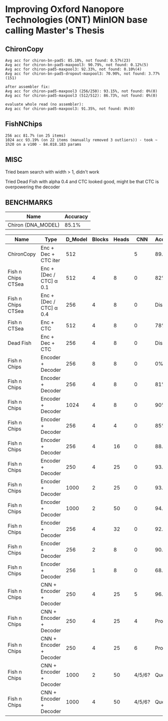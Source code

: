 # Improving Oxford Nanopore Technologies (ONT) MinION base calling Master's Thesis

## ChironCopy

```
Avg acc for chiron-bn-pad5: 85.10%, not found: 0.57%(23)
Avg acc for chiron-bn-pad5-maxpool3: 90.79%, not found: 0.12%(5)
Avg acc for chiron-pad5-maxpool3: 92.33%, not found: 0.10%(4)
Avg acc for chiron-bn-pad5-dropout-maxpool3: 70.90%, not found: 3.77%(151)

after assembler fix:
Avg acc for chiron-pad5-maxpool3 (256/250): 93.15%, not found: 0%(0)
Avg acc for chiron-pad5-maxpool3 (512/512): 86.73%, not found: 0%(0)

evaluate whole read (no assembler):
Avg acc for chiron-pad5-maxpool3: 91.35%, not found: 0%(0)
```

## FishNChips

```
256 acc 81.7% (on 25 items)
1024 acc 93.19% (on 22 items (manually removed 3 outliers)) - took ~ 1h20 on a v100 - 84.018.183 params
```

## MISC
Tried beam search with width > 1, didn't work

Tried Dead Fish with alpha 0.4 and CTC looked good, might be that CTC is overpowering the decoder

## BENCHMARKS

| Name               | Accuracy |
|--------------------|----------|
| Chiron (DNA_MODEL) | 85.1%    |

| Name               | Type                    | D_Model | Blocks | Heads | CNN    | Accuracy |
|--------------------|-------------------------|---------|--------|-------|--------|----------|
| ChironCopy         | Enc + Dec + CTC iter    | 512     |        |       | 5      | 89.72%   |
| Fish n Chips CTSea | Enc + [Dec / CTC] α 0.1 | 512     | 4      | 8     | 0      | 82%      |
| Fish n Chips CTSea | Enc + [Dec / CTC] α 0.4 | 256     | 4      | 8     | 0      | Disaster |
| Fish n CTSea       | Enc + CTC               | 512     | 4      | 8     | 0      | 78%      |
| Dead Fish          | Enc + Dec + CTC         | 256     | 4      | 8     | 0      | Disaster |
| Fish n Chips       | Encoder + Decoder       | 256     | 8      | 8     | 0      | 0%       |
| Fish n Chips       | Encoder + Decoder       | 256     | 4      | 8     | 0      | 81%      |
| Fish n Chips       | Encoder + Decoder       | 1024    | 4      | 8     | 0      | 90%      |
| Fish n Chips       | Encoder + Decoder       | 256     | 4      | 4     | 0      | 85%      |
| Fish n Chips       | Encoder + Decoder       | 256     | 4      | 16    | 0      | 88.7%    |
| Fish n Chips       | Encoder + Decoder       | 250     | 4      | 25    | 0      | 93.41%   |
| Fish n Chips       | Encoder + Decoder       | 1000    | 2      | 25    | 0      | 93.86%   |
| Fish n Chips       | Encoder + Decoder       | 1000    | 2      | 50    | 0      | 94.37    |
| Fish n Chips       | Encoder + Decoder       | 256     | 4      | 32    | 0      | 92.62%   |
| Fish n Chips       | Encoder + Decoder       | 256     | 2      | 8     | 0      | 90.74%   |
| Fish n Chips       | Encoder + Decoder       | 256     | 1      | 8     | 0      | 68.54%   |
| Fish n Chips       | CNN + Encoder + Decoder | 250     | 4      | 25    | 5      | 96.64%   |
| Fish n Chips       | CNN + Encoder + Decoder | 250     | 4      | 25    | 4      | Progress |
| Fish n Chips       | CNN + Encoder + Decoder | 250     | 4      | 25    | 6      | Progress |
| Fish n Chips       | CNN + Encoder + Decoder | 1000    | 2      | 50    | 4/5/6? | Queued   |
| Fish n Chips       | CNN + Encoder + Decoder | 1000    | 4      | 50    | 4/5/6? | Queued   |
